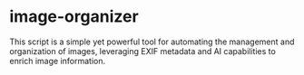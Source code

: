 # image-organizer
This script is a simple yet powerful tool for automating the management and organization of images, leveraging EXIF metadata and AI capabilities to enrich image information.
